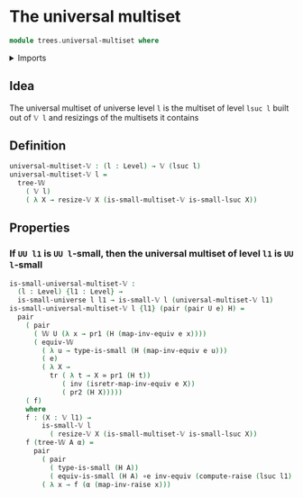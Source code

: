 # The universal multiset

```agda
module trees.universal-multiset where
```

<details><summary>Imports</summary>

```agda
open import foundation.dependent-pair-types
open import foundation.equivalences
open import foundation.identity-types
open import foundation.raising-universe-levels
open import foundation.small-types
open import foundation.small-universes
open import foundation.universe-levels

open import trees.functoriality-w-types
open import trees.multisets
open import trees.small-multisets
open import trees.w-types
```

</details>

## Idea

The universal multiset of universe level `l` is the multiset of level `lsuc l` built out of `𝕍 l` and resizings of the multisets it contains

## Definition
```agda
universal-multiset-𝕍 : (l : Level) → 𝕍 (lsuc l)
universal-multiset-𝕍 l =
  tree-𝕎
    ( 𝕍 l)
    ( λ X → resize-𝕍 X (is-small-multiset-𝕍 is-small-lsuc X))
```

## Properties

### If `UU l1` is `UU l`-small, then the universal multiset of level `l1` is `UU l`-small

```agda
is-small-universal-multiset-𝕍 :
  (l : Level) {l1 : Level} →
  is-small-universe l l1 → is-small-𝕍 l (universal-multiset-𝕍 l1)
is-small-universal-multiset-𝕍 l {l1} (pair (pair U e) H) =
  pair
    ( pair
      ( 𝕎 U (λ x → pr1 (H (map-inv-equiv e x))))
      ( equiv-𝕎
        ( λ u → type-is-small (H (map-inv-equiv e u)))
        ( e)
        ( λ X →
          tr ( λ t → X ≃ pr1 (H t))
             ( inv (isretr-map-inv-equiv e X))
             ( pr2 (H X)))))
    ( f)
    where
    f : (X : 𝕍 l1) →
        is-small-𝕍 l
          ( resize-𝕍 X (is-small-multiset-𝕍 is-small-lsuc X))
    f (tree-𝕎 A α) =
      pair
        ( pair
          ( type-is-small (H A))
          ( equiv-is-small (H A) ∘e inv-equiv (compute-raise (lsuc l1) A)))
        ( λ x → f (α (map-inv-raise x)))
```
